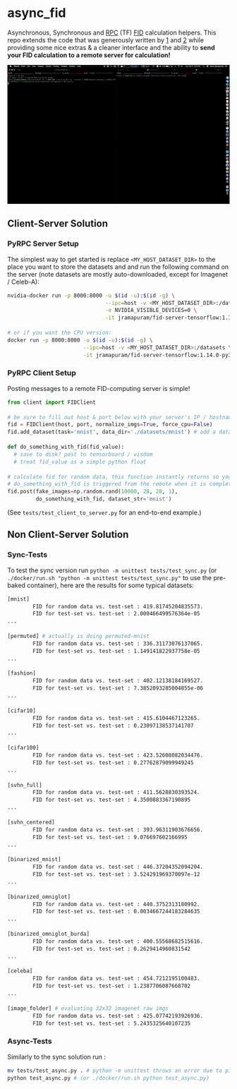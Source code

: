 # async_fid

Asynchronous, Synchronous and [RPC](https://rpyc.readthedocs.io/en/latest/index.html) (TF) [FID](https://arxiv.org/abs/1706.08500) calculation helpers. This repo extends the code that was generously written by [1](https://github.com/daib13/TwoStageVAE/blob/master/fid_score.py) and [2](https://github.com/bioinf-jku/TTUR/blob/master/fid.py) while providing some nice extras & a cleaner interface and the ability to **send your FID calculation to a remote server for calculation!**

![](imgs/remote_fid.gif)

## Client-Server Solution

### PyRPC Server Setup

The simplest way to get started is replace `<MY_HOST_DATASET_DIR>` to the place you want to store the datasets and and run the following command on the server (note datasets are mostly auto-downloaded, except for Imagenet / Celeb-A):

``` bash
nvidia-docker run -p 8000:8000 -u $(id -u):$(id -g) \
                               --ipc=host -v <MY_HOST_DATASET_DIR>:/datasets \
                               -e NVIDIA_VISIBLE_DEVICES=0 \
                               -it jramapuram/fid-server-tensorflow:1.14.0-gpu-py3  # GPU version

# or if you want the CPU version:
docker run -p 8000:8000 -u $(id -u):$(id -g) \
                        --ipc=host -v <MY_HOST_DATASET_DIR>:/datasets \
                        -it jramapuram/fid-server-tensorflow:1.14.0-py3  # CPU version
```

### PyRPC Client Setup

Posting messages to a remote FID-computing server is simple!  

``` python
from client import FIDClient

# be sure to fill out host & port below with your server's IP / hostname
fid = FIDClient(host, port, normalize_imgs=True, force_cpu=False)
fid.add_dataset(task='mnist', data_dir='./datasets/mnist') # add a dataset

def do_something_with_fid(fid_value):
  # save to disk? post to tensorboard / visdom
  # treat fid_value as a simple python float

# calculate fid for random data, this function instantly returns so you can continue training :D
# do_something_with_fid is triggered from the remote when it is completed and is run asynchronously here.
fid.post(fake_images=np.random.rand(10000, 28, 28, 1), 
         do_something_with_fid, dataset_str='mnist')
```

(See `tests/test_client_to_server.py` for an end-to-end example.)

## Non Client-Server Solution

### Sync-Tests

To test the sync version run `python -m unittest tests/test_sync.py` (or `./docker/run.sh "python -m unittest tests/test_sync.py"` to use the pre-baked container), here are the results for some typical datasets:

``` bash
[mnist]
        FID for random data vs. test-set : 419.81745204835573.
        FID for test-set vs. test-set : 2.000466499576364e-05
...

[permuted] # actually is doing permuted-mnist
        FID for random data vs. test-set : 336.31173076137065.
        FID for test-set vs. test-set : 1.149141822937758e-05
...

[fashion]
        FID for random data vs. test-set : 402.12138184169527.
        FID for test-set vs. test-set : 7.3852093285004855e-06
...

[cifar10]
        FID for random data vs. test-set : 415.6104467123265.
        FID for test-set vs. test-set : 0.23097138537141707
...

[cifar100]
        FID for random data vs. test-set : 423.52608082034476.
        FID for test-set vs. test-set : 0.27762879099949245
...

[svhn_full]
        FID for random data vs. test-set : 411.5628830393524.
        FID for test-set vs. test-set : 4.3500883367190895
...

[svhn_centered]
        FID for random data vs. test-set : 393.96311903676656.
        FID for test-set vs. test-set : 9.076697602166995
...

[binarized_mnist]
        FID for random data vs. test-set : 446.37204352094204.
        FID for test-set vs. test-set : 3.524291969370097e-12
...

[binarized_omniglot]
        FID for random data vs. test-set : 440.3752313180992.
        FID for test-set vs. test-set : 0.0034667244183284635
...

[binarized_omniglot_burda]
        FID for random data vs. test-set : 400.55568682515616.
        FID for test-set vs. test-set : 0.2629414960831542
...

[celeba]
        FID for random data vs. test-set : 454.7212195100483.
        FID for test-set vs. test-set : 1.2387706087668702
...

[image_folder] # evaluating 32x32 imagenet raw imgs
        FID for random data vs. test-set : 425.07742193926936.
        FID for test-set vs. test-set : 5.2435325640107235
```

### Async-Tests

Similarly to the sync solution run :
```bash
mv tests/test_async.py . # python -m unittest throws an error due to pickling lambdas for multiprocess stuff.
python test_async.py # (or ./docker/run.sh python test_async.py)
```
